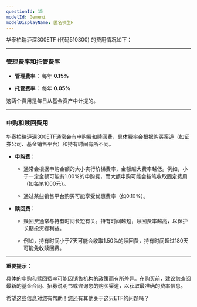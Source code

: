 ```yaml
---
questionId: 15
modelId: Gemeni
modelDisplayName: 匿名模型H
---
```

华泰柏瑞沪深300ETF (代码510300) 的费用情况如下：

---

### 管理费率和托管费率

- **管理费率：** 每年 **0.15%**
    
- **托管费率：** 每年 **0.05%**
    

这两个费用是每日从基金资产中计提的。

---

### 申购和赎回费用

华泰柏瑞沪深300ETF通常会有申购费和赎回费，具体费率会根据购买渠道（如证券公司、基金销售平台）和持有时间有所不同。

- **申购费：**
    
    - 通常会根据申购金额的大小实行阶梯费率，金额越大费率越低。例如，小于一定金额可能有1.00%的申购费，而大额申购可能会按笔收取固定费用（如每笔1000元）。
        
    - 通过某些销售平台购买可能享受优惠费率（如0.10%）。
        
- **赎回费：**
    
    - 赎回费通常与持有时间长短有关。持有时间越短，赎回费率越高，以保护长期投资者利益。
        
    - 例如，持有时间小于7天可能会收取1.50%的赎回费，持有时间超过180天可能免收赎回费。
        

---

**重要提示：**

具体的申购和赎回费率可能因销售机构的政策而有所差异。在购买前，建议您查阅最新的基金合同、招募说明书或咨询您的购买渠道，以获取最准确的费率信息。

希望这些信息对您有帮助！您还有其他关于这只ETF的问题吗？